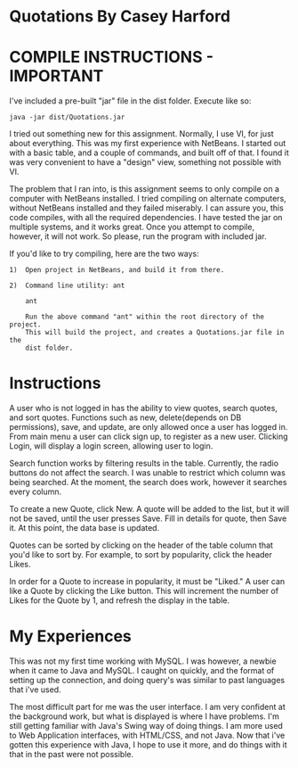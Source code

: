 Quotations By Casey Harford
=================================

COMPILE INSTRUCTIONS - IMPORTANT
=================================
I've included a pre-built "jar" file in the dist folder. Execute like so:

	java -jar dist/Quotations.jar
	
I tried out something new for this assignment. Normally, I use VI, for just
about everything. This was my first experience with NetBeans. I started out
with a basic table, and a couple of commands, and built off of that. I found
it was very convenient to have a "design" view, something not possible with VI.

The problem that I ran into, is this assignment seems to only compile on a
computer with NetBeans installed. I tried compiling on alternate computers,
without NetBeans installed and they failed miserably. I can assure you, this
code compiles, with all the required dependencies. I have tested the jar on
multiple systems, and it works great. Once you attempt to compile, however,
it will not work. So please, run the program with included jar.

If you'd like to try compiling, here are the two ways:

	1)	Open project in NetBeans, and build it from there.
	
	2)	Command line utility: ant
	
		ant
		
		Run the above command "ant" within the root directory of the project.
		This will build the project, and creates a Quotations.jar file in the
		dist folder.
		
Instructions
=================================
A user who is not logged in has the ability to view quotes, search quotes,
and sort quotes. Functions such as new, delete(depends on DB permissions),
save, and update, are only allowed once a user has logged in. From main menu
a user can click sign up, to register as a new user. Clicking Login, will
display a login screen, allowing user to login.

Search function works by filtering results in the table. Currently, the radio
buttons do not affect the search. I was unable to restrict which column was
being searched. At the moment, the search does work, however it searches every
column. 

To create a new Quote, click New. A quote will be added to the list, but it will
not be saved, until the user presses Save. Fill in details for quote, then Save 
it. At this point, the data base is updated.

Quotes can be sorted by clicking on the header of the table column that you'd
like to sort by. For example, to sort by popularity, click the header Likes.

In order for a Quote to increase in popularity, it must be "Liked." A user can
like a Quote by clicking the Like button. This will increment the number of
Likes for the Quote by 1, and refresh the display in the table. 

My Experiences
=================================
This was not my first time working with MySQL. I was however, a newbie when it 
came to Java and MySQL. I caught on quickly, and the format of setting up the
connection, and doing query's was similar to past languages that i've used.

The most difficult part for me was the user interface. I am very confident at
the background work, but what is displayed is where I have problems. I'm 
still getting familiar with Java's Swing way of doing things. I am more used
to Web Application interfaces, with HTML/CSS, and not Java. Now that i've
gotten this experience with Java, I hope to use it more, and do things with
it that in the past were not possible. 